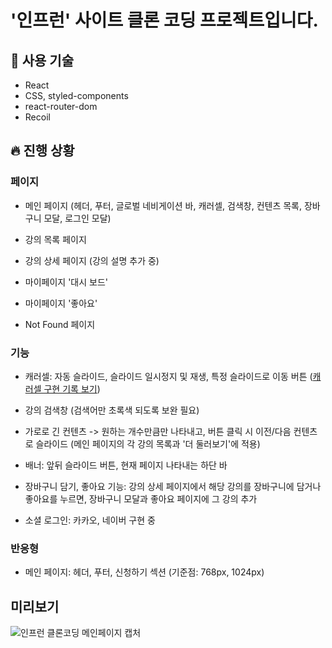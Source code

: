 # '인프런' 사이트 클론 코딩 프로젝트입니다.

## 📍 사용 기술

- React
- CSS, styled-components
- react-router-dom
- Recoil

## 🔥 진행 상황

### 페이지

- 메인 페이지 (헤더, 푸터, 글로벌 네비게이션 바, 캐러셀, 검색창, 컨텐츠 목록, 장바구니 모달, 로그인 모달)

- 강의 목록 페이지

- 강의 상세 페이지 (강의 설명 추가 중)

- 마이페이지 '대시 보드'

- 마이페이지 '좋아요'

- Not Found 페이지

### 기능

- 캐러셀: 자동 슬라이드, 슬라이드 일시정지 및 재생, 특정 슬라이드로 이동 버튼 ([캐러셀 구현 기록 보기](https://velog.io/@ekil_like/%EB%A6%AC%EC%95%A1%ED%8A%B8-%EC%BA%90%EB%9F%AC%EC%85%80-%EA%B5%AC%ED%98%84))

- 강의 검색창 (검색어만 초록색 되도록 보완 필요)

- 가로로 긴 컨텐츠 -> 원하는 개수만큼만 나타내고, 버튼 클릭 시 이전/다음 컨텐츠로 슬라이드 (메인 페이지의 각 강의 목록과 '더 둘러보기'에 적용)

- 배너: 앞뒤 슬라이드 버튼, 현재 페이지 나타내는 하단 바

- 장바구니 담기, 좋아요 기능: 강의 상세 페이지에서 해당 강의를 장바구니에 담거나 좋아요를 누르면, 장바구니 모달과 좋아요 페이지에 그 강의 추가

- 소셜 로그인: 카카오, 네이버 구현 중

### 반응형

- 메인 페이지: 헤더, 푸터, 신청하기 섹션 (기준점: 768px, 1024px)

## 미리보기

<img src="https://s3.us-west-2.amazonaws.com/secure.notion-static.com/272e4bb2-1fc0-41df-896b-8f5b9edfc66b/Untitled.png?X-Amz-Algorithm=AWS4-HMAC-SHA256&X-Amz-Content-Sha256=UNSIGNED-PAYLOAD&X-Amz-Credential=AKIAT73L2G45EIPT3X45%2F20221210%2Fus-west-2%2Fs3%2Faws4_request&X-Amz-Date=20221210T052940Z&X-Amz-Expires=86400&X-Amz-Signature=b427fa8eb24d04849736f0aa2466ffc8a7b0114c663eda77c716b3f221806036&X-Amz-SignedHeaders=host&response-content-disposition=filename%3D%22Untitled.png%22&x-id=GetObject" alt="인프런 클론코딩 메인페이지 캡처" />

